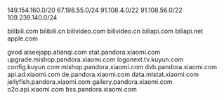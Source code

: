 149.154.160.0/20
67.198.55.0/24
91.108.4.0/22
91.108.56.0/22
109.239.140.0/24

bilibili.com
bilibili.cn
bilivideo.com
bilivideo.cn
biliapi.com
biliapi.net
apple.com

gvod.aiseejapp.atianqi.com
stat.pandora.xiaomi.com
upgrade.mishop.pandora.xiaomi.com
logonext.tv.kuyun.com
config.kuyun.com
mishop.pandora.xiaomi.com
dvb.pandora.xiaomi.com
api.ad.xiaomi.com
de.pandora.xiaomi.com
data.mistat.xiaomi.com
jellyfish.pandora.xiaomi.com
gallery.pandora.xiaomi.com
o2o.api.xiaomi.com
bss.pandora.xiaomi.com
